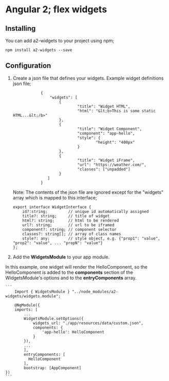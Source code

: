 # Angular 2; flex widgets

## Installing
You can add a2-widgets to your project using npm;
```
npm install a2-widgets --save
```

## Configuration

1. Create a json file that defines your widgets. Example widget definitions json file;
    ```
                {
                    "widgets": [
                        {
                                "title": "Widget HTML",
                                "html": "&lt;b>This is some static HTML...&lt;/b>"
                        }, 
                        {
                                "title": "Widget Component",
                                "component": "app-hello",
                                "style": {
                                        "height": "400px"
                                }
                        }, 
                        {
                                "title": "Widget iFrame",
                                "url": "https://weather.com/",
                                "classes": ["unpadded"]
                        }
                   ]
                }
    ```

    Note: The contents of the json file are ignored except for the "widgets" array which is mapped to this interface;
    ```
	export interface WidgetInterface {
	    id?:string;         // unique id automatically assigned
	    title?: string;     // title of widget
	    html?: string;      // html to be rendered
	    url?: string;       // url to be iframed
	    component?: string; // component selector
	    classes?: string[]; // array of class names
	    style?: any;        // style object, e.g. {"prop1": "value", "prop2": "value", ... "propN": "value"}
	};
    ```


2. Add the **WidgetsModule** to your app module. 

In this example, one widget will render the HelloComponent, 
so the HelloComponent is added to the **components** section of the WidgetsModule's options 
and to the **entryComponents** array.

    ```
        Import { WidgetsModule } "../node_modules/a2-widgets/widgets.module";

        @NgModule({
        imports: [
            ...
            WidgetsModule.setOptions({ 
                widgets_url: "./app/resources/data/custom.json",
                components: {
                    'app-hello': HelloComponent
                }
            }),
            ...
            ],
            entryComponents: [
              HelloComponent
            ],
            bootstrap: [AppComponent]
	})
    ```

